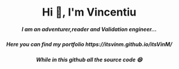 <h1 align="center">Hi 👋, I'm Vincentiu</h1>
<h5 align="center">I am an adventurer,reader and Validation engineer...</h5>

<h5 align="center">Here you can find my portfolio https://itsvinm.github.io/itsVinM/
<h5 align="center">While in this github all the source code 😄 </h5>

